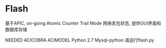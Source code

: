 # Flash
基于APIC, on-going Atomic Counter Trail Mode 网络丢包状态, 提供GUI界面和数据库存储


NEEDED
  ACICOBRA
  ACIMODEL
  Python 2.7
  Mysql-python
请运行flash.py
